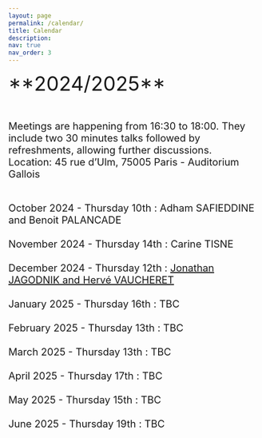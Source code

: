```yaml
---
layout: page
permalink: /calendar/
title: Calendar
description:
nav: true
nav_order: 3
---
```

<span style="font-size: 40px;">
**2024/2025** <br><br>
<span style="font-size: 20px;">
Meetings are happening from 16:30 to 18:00. They include two 30 minutes talks followed by refreshments, allowing further discussions.<br>

<span style="font-size: 20px;">
Location:  45 rue d’Ulm, 75005 Paris - Auditorium Gallois <br><br>

October 2024 - Thursday 10th : Adham SAFIEDDINE and Benoit PALANCADE <br><br> 
November 2024 - Thursday 14th : Carine TISNE <br><br> 
December 2024 - Thursday 12th : [Jonathan JAGODNIK and Hervé VAUCHERET](/speakers/jagodnik-vaucheret/) <br><br>
January 2025 - Thursday 16th : TBC <br><br> 
February 2025 - Thursday 13th : TBC <br><br> 
March 2025 - Thursday 13th : TBC <br><br>
April 2025 - Thursday 17th : TBC <br><br> 
May 2025 - Thursday 15th : TBC <br><br>
June 2025 - Thursday 19th : TBC <br><br><br><br>




